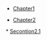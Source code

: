 * [Chapter1](docs/introduction.md)

* [Chapter2](docs/algorithms.md)

​		* [Secontion2.1](docs/algorithms.md)

